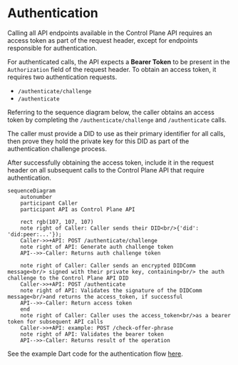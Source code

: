 # Authentication

Calling all API endpoints available in the Control Plane API requires an access token as part of the request header, except for endpoints responsible for authentication. 

For authenticated calls, the API expects a **Bearer Token** to be present in the `Authorization` field of the request header. To obtain an access token, it requires two authentication requests.

* `/authenticate/challenge`
* `/authenticate`

Referring to the sequence diagram below, the caller obtains an access token by completing the `/authenticate/challenge` and `/authenticate` calls. 

The caller must provide a DID to use as their primary identifier for all calls, then prove they hold the private key for this DID as part of the authentication challenge process.

After successfully obtaining the access token, include it in the request header on all subsequent calls to the Control Plane API that require authentication.

```mermaid
sequenceDiagram
    autonumber
    participant Caller
    participant API as Control Plane API

    rect rgb(107, 107, 107)
    note right of Caller: Caller sends their DID<br/>{'did': 'did:peer:...'});
    Caller->>+API: POST /authenticate/challenge
    note right of API: Generate auth challenge token  
    API-->>-Caller: Returns auth challenge token

    note right of Caller: Caller sends an encrypted DIDComm message<br/> signed with their private key, containing<br/> the auth challenge to the Control Plane API DID
    Caller->>+API: POST /authenticate
    note right of API: Validates the signature of the DIDComm message<br/>and returns the access_token, if successful
    API-->>-Caller: Return access token
    end
    note right of Caller: Caller uses the access_token<br/>as a bearer token for subsequent API calls
    Caller->>+API: example: POST /check-offer-phrase
    note right of API: Validates the bearer token
    API-->>-Caller: Returns result of the operation

```

See the example Dart code for the authentication flow [here](../test/utils/authoritzation.dart).
